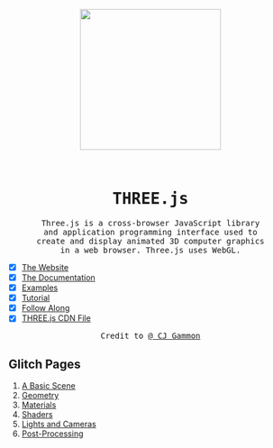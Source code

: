 <p align="center"><img src="https://janakiev.com/assets/webgl_01.gif" width="250px"></p>
<br>
<samp>
<h1 align="center">THREE.js</h1>
<p align="center">
Three.js is a cross-browser JavaScript library<br>
and application programming interface used to<br>
create and display animated 3D computer graphics<br>
in a web browser. Three.js uses WebGL.
</p>
</samp>

- [x] [The Website](https://threejs.org/)
- [x] [The Documentation](https://threejs.org/docs/index.html#manual/en/introduction/Creating-a-scene)
- [x] [Examples](https://threejs.org/examples/#webgl_animation_cloth)
- [x] [Tutorial](https://www.youtube.com/watch?v=biZgx45Mzqo&list=PL08jItIqOb2qyMOhtEUoLh100KpccQiRf&index=2)
- [x] [Follow Along](https://github.com/diving-in/threejs/blob/master/threejs-1_basic.zip)
- [x] [THREE.js CDN File](https://cdnjs.cloudflare.com/ajax/libs/three.js/r118/three.min.js)

<p align="center"><samp>Credit to <a href="https://github.com/cjgammon">@ CJ Gammon</a> </samp></p>

## Glitch Pages

1. [A Basic Scene](https://1-threejs-basic-scene.glitch.me/)
2. [Geometry](https://2-threejs-geometry.glitch.me/)
3. [Materials](https://3-threejs-materials.glitch.me/)
4. [Shaders](https://4-threejs-shaders.glitch.me/)
5. [Lights and Cameras](https://5-threejs-lights-cameras.glitch.me/)
6. [Post-Processing](https://6-threejs-post-processing.glitch.me/)
